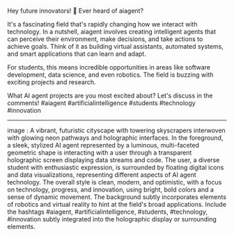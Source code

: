 Hey future innovators! 🚀 Ever heard of aiagent?

It's a fascinating field that's rapidly changing how we interact with technology. In a nutshell, aiagent involves creating intelligent agents that can perceive their environment, make decisions, and take actions to achieve goals. Think of it as building virtual assistants, automated systems, and smart applications that can learn and adapt.

For students, this means incredible opportunities in areas like software development, data science, and even robotics. The field is buzzing with exciting projects and research.

What AI agent projects are you most excited about? Let's discuss in the comments! #aiagent #artificialintelligence #students #technology #innovation

---
image : A vibrant, futuristic cityscape with towering skyscrapers interwoven with glowing neon pathways and holographic interfaces. In the foreground, a sleek, stylized AI agent represented by a luminous, multi-faceted geometric shape is interacting with a user through a transparent holographic screen displaying data streams and code. The user, a diverse student with enthusiastic expression, is surrounded by floating digital icons and data visualizations, representing different aspects of AI agent technology. The overall style is clean, modern, and optimistic, with a focus on technology, progress, and innovation, using bright, bold colors and a sense of dynamic movement. The background subtly incorporates elements of robotics and virtual reality to hint at the field's broad applications. Include the hashtags #aiagent, #artificialintelligence, #students, #technology, #innovation subtly integrated into the holographic display or surrounding elements.
